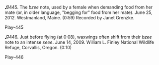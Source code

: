 ♫445. The *bzee* note, used by a female when demanding food from her
mate (or, in older language, "begging for" food from her mate). June 25,
2012. Westmanland, Maine. (0:59) Recorded by Janet Grenzke.

Play-445

♫446. Just before flying (at 0:08), waxwings often shift from their
*bzee* note to an intense *seee*. June 14, 2009. William L. Finley
National Wildlife Refuge, Corvallis, Oregon. (0:10)

Play-446
